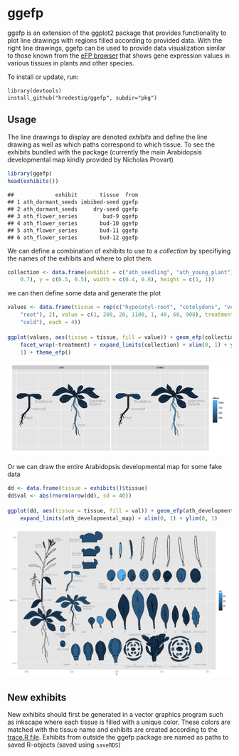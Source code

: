 ggefp
=====

ggefp is an extension of the ggplot2 package that provides
functionality to plot line drawings with regions filled according to
provided data. With the right line drawings, ggefp can be used to
provide data visualization similar to those known from the [eFP
browser](http://bar.utoronto.ca/efp/cgi-bin/efpWeb.cgi) that shows
gene expression values in various tissues in plants and other species.

To install or update, run:
   
    library(devtools)
    install_github("hredestig/ggefp", subdir="pkg")

Usage
-----

The line drawings to display are denoted *exhibits* and define the
line drawing as well as which paths correspond to which tissue. To see
the exhibits bundled with the package (currently the main Arabidopsis
developmental map kindly provided by Nicholas Provart)



```r
library(ggefp)
head(exhibits())
```

```
##             exhibit       tissue  from
## 1 ath_dormant_seeds imbibed-seed ggefp
## 2 ath_dormant_seeds     dry-seed ggefp
## 3 ath_flower_series        bud-9 ggefp
## 4 ath_flower_series       bud-10 ggefp
## 5 ath_flower_series       bud-11 ggefp
## 6 ath_flower_series       bud-12 ggefp
```


We can define a combination of exhibits to use to a *collection* by
specifiying the names of the exhibits and where to plot them.


```r
collection <- data.frame(exhibit = c("ath_seedling", "ath_young_plant"), x = c(0.2, 
    0.7), y = c(0.5, 0.5), width = c(0.4, 0.6), height = c(1, 1))
```


we can then define some data and generate the plot


```r
values <- data.frame(tissue = rep(c("hypocotyl-root", "cotelydons", "vegetative-rosette", 
    "root"), 2), value = c(1, 200, 20, 1100, 1, 40, 60, 900), treatment = rep(c("control", 
    "cold"), each = 4))

ggplot(values, aes(tissue = tissue, fill = value)) + geom_efp(collection) + 
    facet_wrap(~treatment) + expand_limits(collection) + xlim(0, 1) + ylim(0, 
    1) + theme_efp()
```

![plot of chunk small-example](figure/small-example.png) 


Or we can draw the entire Arabidopsis developmental map for some fake data


```r
dd <- data.frame(tissue = exhibits()$tissue)
dd$val <- abs(rnorm(nrow(dd), sd = 40))

ggplot(dd, aes(tissue = tissue, fill = val)) + geom_efp(ath_developmental_map) + 
    expand_limits(ath_developmental_map) + xlim(0, 1) + ylim(0, 1)
```

![plot of chunk devmap-example](figure/devmap-example.png) 



New exhibits
------------

New exhibits should first be generated in a vector graphics program
such as inkscape where each tissue is filled with a unique
color. These colors are matched with the tissue name and exhibits are
created according to the [trace.R file](etc/trace.R). Exhibits from outside the ggefp
package are named as paths to saved R-objects (saved using `saveRDS`)

